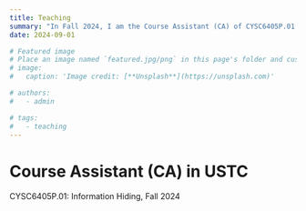 ```yaml
---
title: Teaching
summary: "In Fall 2024, I am the Course Assistant (CA) of CYSC6405P.01: Information Hiding."
date: 2024-09-01

# Featured image
# Place an image named `featured.jpg/png` in this page's folder and customize its options here.
# image:
#   caption: 'Image credit: [**Unsplash**](https://unsplash.com)'

# authors:
#   - admin

# tags:
#   - teaching
---
```

# Course Assistant (CA) in USTC 
CYSC6405P.01: Information Hiding, Fall 2024
